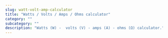 ```yaml
---
slug: watt-volt-amp-calculator
title: "Watts / Volts / Amps / Ohms calculator"
category: ""
subcategory: ""
description: "Watts (W) -  volts (V) - amps (A) - ohms (Ω) calculator."
---
```


